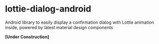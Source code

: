 # lottie-dialog-android
Android library to easily display a confirmation dialog with Lottie animation inside, powered by latest material design components

__[Under Construction]__
